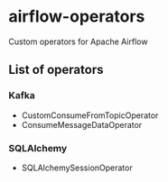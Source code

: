# airflow-operators

Custom operators for Apache Airflow

## List of operators

### Kafka

- CustomConsumeFromTopicOperator
- ConsumeMessageDataOperator

### SQLAlchemy

- SQLAlchemySessionOperator